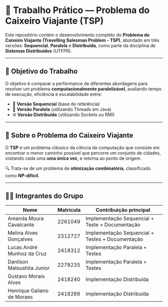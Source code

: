 # 🚚 Trabalho Prático — Problema do Caixeiro Viajante (TSP)

Este repositório contém o desenvolvimento completo do **Problema do Caixeiro Viajante (Travelling Salesman Problem - TSP)**, abordado em três versões: **Sequencial**, **Paralela** e **Distribuída**, como parte da disciplina de **Sistemas Distribuídos** (UTFPR).

---

## 🎯 Objetivo do Trabalho

O objetivo é comparar a performance de diferentes abordagens para resolver um problema **computacionalmente paralelizável**, avaliando tempo de execução, eficiência e escalabilidade entre:

- 🧮 **Versão Sequencial** (base de referência)
- 🔄 **Versão Paralela** (utilizando Threads em Java)
- 🌐 **Versão Distribuída** (utilizando Sockets ou RMI)

---

## 🧩 Sobre o Problema do Caixeiro Viajante

O **TSP** é um problema clássico da ciência da computação que consiste em encontrar o menor caminho possível que percorre um conjunto de cidades, visitando cada uma **uma única vez**, e retorna ao ponto de origem.  

🔍 Trata-se de um problema de **otimização combinatória**, classificado como **NP-difícil**.

---

## 👩‍💻 Integrantes do Grupo

| Nome                        | Matrícula  | Contribuição principal                   |
|-----------------------------|------------|------------------------------------------|
| Amanda Moura Cavalcante     | 2261049    | Implementação Sequencial + Teste + Documentação |
| Melina Alves Gonçalves      | 2312727    | Implementação Sequencial + Testes  + Documentação      |
| Lucas André Munhoz da Cruz  | 2418312    | Implementação Paralela + Testes               |
| Danilson Matsushita Junior  | 2278235    | Implementação Paralela + Testes               |
| Gustavo Morais Alves        | 2418240    | Implementação Distribuída               |
| Henrique Galiano de Moraes  | 2418266    | Implementação Distribuída               |


## 
